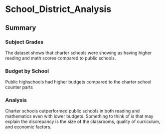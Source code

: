 # School_District_Analysis


## Summary

### Subject Grades
The dataset shows that charter schools were showing as having higher reading and math scores compared to public schools.

### Budget by School 
Public highschools had higher budgets compared to the charter school counter parts

### Analysis
Charter schools outperformed public schools in both reading and mathematics even with lower budgets. Something to think of is that may explain the discrepancy is the size of the classrooms, quality of curriculum, and economic factors.  
